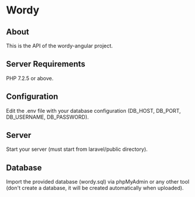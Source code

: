 # Wordy

## About

This is the API of the wordy-angular project.

## Server Requirements

PHP 7.2.5 or above.

## Configuration

Edit the .env file with your database configuration (DB_HOST, DB_PORT, DB_USERNAME, DB_PASSWORD).

## Server

Start your server (must start from laravel/public directory).

## Database

Import the provided database (wordy.sql) via phpMyAdmin or any other tool (don't create a database, it will be created automatically when uploaded).
